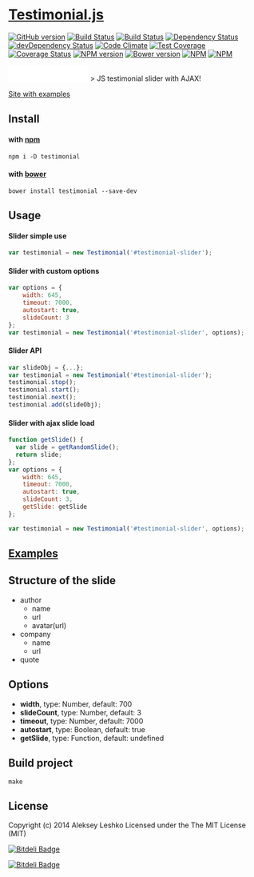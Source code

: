 # [Testimonial.js](http://alekseyleshko.github.io/testimonial.js/)
[![GitHub version](https://badge.fury.io/gh/AlekseyLeshko%2Ftestimonial.js.svg)](http://badge.fury.io/gh/AlekseyLeshko%2Ftestimonial.js)
[![Build Status](https://travis-ci.org/AlekseyLeshko/testimonial.js.svg?branch=master)](https://travis-ci.org/AlekseyLeshko/testimonial.js)
[![Build Status](https://travis-ci.org/AlekseyLeshko/testimonial.js.svg?branch=develop)](https://travis-ci.org/AlekseyLeshko/testimonial.js)
[![Dependency Status](https://david-dm.org/AlekseyLeshko/testimonial.js.svg?theme=shields.io)](https://david-dm.org/AlekseyLeshko/testimonial.js)
[![devDependency Status](https://david-dm.org/AlekseyLeshko/testimonial.js/dev-status.svg?theme=shields.io)](https://david-dm.org/AlekseyLeshko/testimonial.js#info=devDependencies)
[![Code Climate](https://codeclimate.com/github/AlekseyLeshko/testimonial.js.png)](https://codeclimate.com/github/AlekseyLeshko/testimonial.js)
[![Test Coverage](https://codeclimate.com/github/AlekseyLeshko/testimonial.js/badges/coverage.svg)](https://codeclimate.com/github/AlekseyLeshko/testimonial.js)
[![Coverage Status](https://coveralls.io/repos/AlekseyLeshko/testimonial.js/badge.png?branch=master)](https://coveralls.io/r/AlekseyLeshko/testimonial.js?branch=master)
[![NPM version](https://badge.fury.io/js/testimonial.svg)](http://badge.fury.io/js/testimonial)
[![Bower version](https://badge.fury.io/bo/testimonial.svg)](http://badge.fury.io/bo/testimonial)
[![NPM](https://nodei.co/npm/testimonial.png?downloads=true&downloadRank=true&stars=true)](https://nodei.co/npm/testimonial/)
[![NPM](https://nodei.co/npm-dl/testimonial.png?months=3&height=3)](https://nodei.co/npm/testimonial/)
<iframe src="//benschwarz.github.io/bower-badges/embed.html?pkgname=testimonial" width="160" height="32" allowtransparency="true" frameborder="0" scrolling="0"></iframe>
> JS testimonial slider with AJAX!

[Site with examples](http://alekseyleshko.github.io/testimonial.js/)

## Install
#### with [npm](https://www.npmjs.org/)
```
npm i -D testimonial
```

#### with [bower](http://bower.io/)
```
bower install testimonial --save-dev
```

## Usage
#### Slider simple use
```js
var testimonial = new Testimonial('#testimonial-slider');
```

#### Slider with custom options
```js
var options = {
    width: 645,
    timeout: 7000,
    autostart: true,
    slideCount: 3
};
var testimonial = new Testimonial('#testimonial-slider', options);
```

#### Slider API
```js
var slideObj = {...};
var testimonial = new Testimonial('#testimonial-slider');
testimonial.stop();
testimonial.start();
testimonial.next();
testimonial.add(slideObj);
```

#### Slider with ajax slide load
```js
function getSlide() {
  var slide = getRandomSlide();
  return slide;
};
var options = {
    width: 645,
    timeout: 7000,
    autostart: true,
    slideCount: 3,
    getSlide: getSlide
};

var testimonial = new Testimonial('#testimonial-slider', options);
```

## [Examples](http://alekseyleshko.github.io/testimonial.js/)

## Structure of the slide
* author
  * name
  * url
  * avatar(url)
* company
  * name
  * url
* quote

## Options
- __width__, type: Number, default: 700
- __slideCount__, type: Number, default: 3
- __timeout__, type: Number, default: 7000
- __autostart__, type: Boolean, default: true
- __getSlide__, type: Function, default: undefined

## Build project
```
make
```

## License
Copyright (c) 2014 Aleksey Leshko Licensed under the The MIT License (MIT)


[![Bitdeli Badge](https://d2weczhvl823v0.cloudfront.net/AlekseyLeshko/testimonial.js/trend.png)](https://bitdeli.com/free "Bitdeli Badge")



[![Bitdeli Badge](https://d2weczhvl823v0.cloudfront.net/AlekseyLeshko/testimonial.js/trend.png)](https://bitdeli.com/free "Bitdeli Badge")

